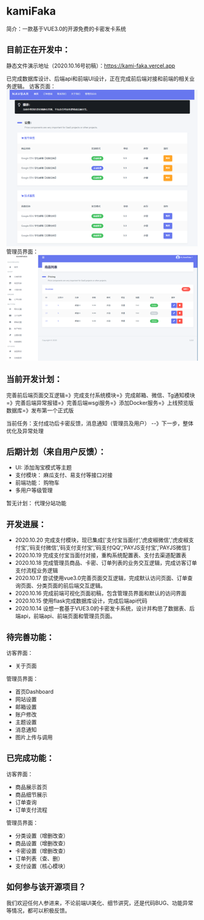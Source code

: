 # kamiFaka
简介：一款基于VUE3.0的开源免费的卡密发卡系统

## 目前正在开发中：
静态文件演示地址（2020.10.16号初稿）：https://kami-faka.vercel.app

已完成数据库设计、后端api和前端UI设计，正在完成前后端对接和前端的相关业务逻辑。
访客页面：
![](home.png)
管理员界面：
![](dashboard.png)


## 当前开发计划：
完善前后端页面交互逻辑=》完成支付系统模块=》完成邮箱、微信、Tg通知模块=》完善后端异常报错=》完善后端wsgi服务=》添加Docker服务=》上线预览版数据库=》发布第一个正式版

当前任务：支付成功后卡密反馈，消息通知（管理员及用户） --》下一步，整体优化及异常处理

## 后期计划（来自用户反馈）：
- UI: 添加淘宝模式等主题
- 支付模块： 麻瓜支付、易支付等接口对接
- 前端功能： 购物车
- 多用户等级管理
  
暂无计划： 代理分站功能


## 开发进展：

- 2020.10.20 完成支付模块，现已集成['支付宝当面付','虎皮椒微信','虎皮椒支付宝','码支付微信','码支付支付宝','码支付QQ','PAYJS支付宝','PAYJS微信']
- 2020.10.19 完成支付宝当面付对接，重构系统配置表、支付去渠道配置表
- 2020.10.18 完成管理员商品、卡密、订单列表的业务交互逻辑，完成访客订单支付流程业务逻辑
- 2020.10.17 尝试使用vue3.0完善页面交互逻辑，完成默认访问页面、订单查询页面、分类页面的前后端交互逻辑。
- 2020.10.16 完成前端可视化页面初稿，包含管理员界面和默认的访问界面
- 2020.10.15 使用flask完成数据库设计，完成后端api代码
- 2020.10.14 设想一套基于VUE3.0的卡密发卡系统，设计并构思了数据表、后端api，前端api、前端页面和管理员页面。

## 待完善功能：
访客界面：
- 关于页面


管理员界面：
- 首页Dashboard
- 网站设置
- 邮箱设置
- 账户修改
- 主题设置
- 消息通知
- 图片上传与调用

## 已完成功能：
访客界面：
- 商品展示首页
- 商品细节展示
- 订单查询
- 订单支付流程


管理员界面：
- 分类设置（增删改查）
- 商品设置（增删改查）
- 卡密设置（增删改查）
- 订单列表（查、删）
- 支付设置（核心模块）


## 如何参与该开源项目？

我们欢迎任何人参进来，不论前端UI美化、细节讲究，还是代码BUG、功能异常等情况，都可以积极反馈。